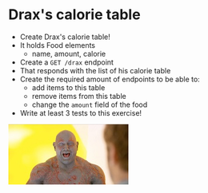 # Drax's calorie table

- Create Drax's calorie table!
- It holds Food elements
  - name, amount, calorie
- Create a `GET /drax` endpoint
- That responds with the list of his calorie table
- Create the required amount of endpoints to be able to:
  - add items to this table
  - remove items from this table
  - change the `amount` field of the food
- Write at least 3 tests to this exercise!

[![](../assets/drax.jpg)](https://www.youtube.com/watch?v=-C_3eYj-pOM)

